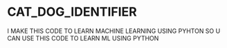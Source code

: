 # CAT_DOG_IDENTIFIER
I MAKE THIS CODE TO LEARN MACHINE LEARNING USING PYHTON SO U CAN USE THIS CODE  TO LEARN ML USING PYTHON

